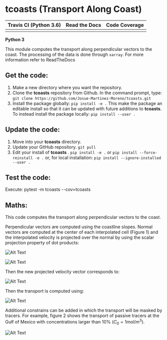 # tcoasts (Transport Along Coast)


| Travis CI (Python 3.6) | Read the Docs | Code Coverage |
|:----------------------:|:-------------:|:-------------:|
|  |  |  |

**Python 3**

This module computes the transport along perpendicular vectors to the coast. 
The processing of the data is done through `xarray`. For more information 
refer to ReadTheDocs

## Get the code:

1. Make a new directory where you want the repository.
1. Clone the **tcoasts** repository from Github. In the command prompt, type:
`git clone https://github.com/Josue-Martinez-Moreno/tcoasts.git`
1. Install the package globally:
`pip install -e .`
This make the package an editable install so that it can be updated with future 
additions to **tcoasts**. To instead install the package locally:
`pip install --user .`

## Update the code:

1. Move into your **tcoasts**  directory.
1. Update your GitHub repository.
`git pull`
1. Edit your install of **tcoasts** .
`pip install -e .` 
or
`pip install --force-reinstall -e .`
or, for local installation: 
`pip install --ignore-installed --user .`

## Test the code:

Execute:
pytest -m tcoasts --cov=tcoasts

## Maths:

This code computes the transport along perpendicular vectors to the coast.

Perpendicular vectors are computed using the coastline slopes. Normal 
vectors are computed at the center of each interpolated cell (Figure 1) and the
interpolated velocity is projected over the normal by using the scalar projection 
property of dot products:

![Alt Text](https://github.com/josuemtzmo/tcoasts/blob/master/figures/p_vectors.png "Perpendicular Vectors")

![Alt Text](https://github.com/josuemtzmo/tcoasts/blob/master/figures/dot_product.png "Perpendicular Vectors")

Then the new projected velocity vector corresponds to:

![Alt Text](https://github.com/josuemtzmo/tcoasts/blob/master/figures/projected_vector.png "Perpendicular Vectors")

Then the transport is computed using:

![Alt Text](https://github.com/josuemtzmo/tcoasts/blob/master/figures/transport.png "Perpendicular Vectors")

Additional constrains can be added in which the transport will be masked 
by tracers. For example, figure 2 shows the transport of passive tracers at the 
Gulf of Mexico with concentrations larger than 10% ($C_0 = 1 mol/m^3$). 

![Alt Text](https://github.com/josuemtzmo/tcoasts/blob/master/figures/t_ptracers.png "Perpendicular Vectors")